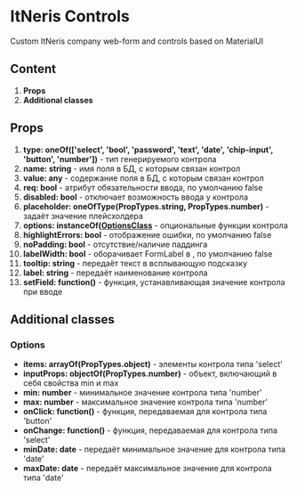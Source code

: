 # ItNeris Controls
Custom ItNeris company web-form and controls based on MaterialUI

## Content
1. **Props**
2. **Additional classes**

## Props
1. **type: oneOf(['select', 'bool', 'password', 'text', 'date', 'chip-input', 'button', 'number'])** - тип генерируемого контрола
2. **name: string** - имя поля в БД, с которым связан контрол
3. **value: any** - содержание поля в БД, с которым связан контрол
4. **req: bool** - атрибут обязательности ввода, по умолчанию false
5. **disabled: bool** - отключает возможность ввода у контрола
6. **placeholder: oneOfType(PropTypes.string, PropTypes.number)** - задаёт значение плейсхолдера
7. **options: instanceOf([OptionsClass](https://github.com/itneris/controls/blob/main/README.md#options)** - опциональные функции контрола
8. **highlightErrors: bool** - отображение ошибки, по умолчанию false
9. **noPadding: bool** -  отсутствие/наличие паддинга
10. **labelWidth: bool** - оборачивает FormLabel в <Box width="103px">, по умолчанию false
11. **tooltip: string** - передаёт текст в всплывающую подсказку
12. **label: string** - передаёт наименование контрола
13. **setField: function()** - функция, устанавливающая значение контрола при вводе

 ## Additional classes
  ### Options
  - **items: arrayOf(PropTypes.object)** - элементы контрола типа 'select'
  - **inputProps: objectOf(PropTypes.number)** - объект, включающий в себя свойства min и max
  - **min: number** - минимальное значение контрола типа 'number'
  - **max: number** - максимальное значение контрола типа 'number'
  - **onClick: function()** - функция, передаваемая для контрола типа 'button'
  - **onChange: function()** - функция, передаваемая для контрола типа 'select'
  - **minDate: date** - передаёт минимальное значение для контрола типа 'date'
  - **maxDate: date** - передаёт максимальное значение для контрола типа 'date'
